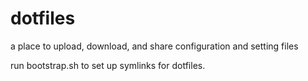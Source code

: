 dotfiles
========

 a place to upload, download, and share configuration and setting files

run bootstrap.sh to set up symlinks for dotfiles.
